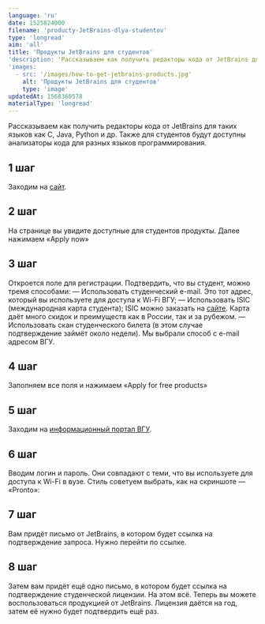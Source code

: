```yaml
---
language: 'ru'
date: 1525824000
filename: 'producty-JetBrains-dlya-studentov'
type: 'longread'
aim: 'all'
title: 'Продукты JetBrains для студентов'
'description: 'Рассказываем как получить редакторы кода от JetBrains для таких языков как C, Java, Python и др.'
'images:
  - src: '/images/how-to-get-jetbrains-products.jpg'
    alt: 'Продукты JetBrains для студентов'
    type: 'image'
updatedAt: 1568360578
materialType: 'longread'
---
```

Рассказываем как получить редакторы кода от JetBrains для таких языков как C, Java, Python и др. Также для студентов будут доступны анализаторы кода для разных языков программирования.

1 шаг
-----

Заходим на [сайт](https://www.jetbrains.com/student/).

2 шаг
-----

На странице вы увидите доступные для студентов продукты. Далее нажимаем «Apply now»

3 шаг
-----

Откроется поле для регистрации. Подтвердить, что вы студент, можно тремя способами: — Использовать студенческий e-mail. Это тот адрес, который вы используете для доступа к Wi-Fi ВГУ; — Использовать ISIC (международная карта студента); ISIC можно заказать на [сайте](https://isic.ru/cards/isic/). Карта даёт много скидок и преимуществ как в России, так и за рубежом. — Использовать скан студенческого билета (в этом случае подтверждение займёт около недели). Мы выбрали способ с e-mail адресом ВГУ.

4 шаг
-----

Заполняем все поля и нажимаем «Apply for free products»

5 шаг
-----

Заходим на [информационный портал ВГУ](https://info.vsu.ru/).

6 шаг
-----

Вводим логин и пароль. Они совпадают с теми, что вы используете для доступа к Wi-Fi в вузе. Стиль советуем выбрать, как на скриншоте — «Pronto»:

7 шаг
-----

Вам придёт письмо от JetBrains, в котором будет ссылка на подтверждение запроса. Нужно перейти по ссылке.

8 шаг
-----

Затем вам придёт ещё одно письмо, в котором будет ссылка на подтверждение студенческой лицензии. На этом всё. Теперь вы можете воспользоваться продукцией от JetBrains. Лицензия даётся на год, затем её нужно будет подтвердить ещё раз.
